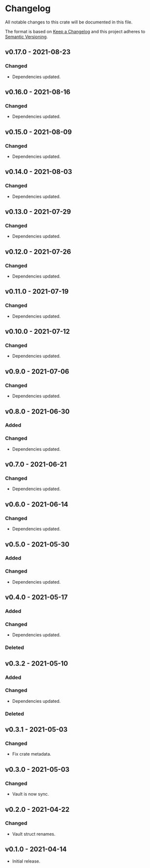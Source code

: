 # Changelog

All notable changes to this crate will be documented in this file.

The format is based on [Keep a Changelog](http://keepachangelog.com/en/1.0.0/)
and this project adheres to [Semantic Versioning](https://semver.org/spec/v2.0.0.html).

## v0.17.0 - 2021-08-23
### Changed
- Dependencies updated.


## v0.16.0 - 2021-08-16
### Changed
- Dependencies updated.

## v0.15.0 - 2021-08-09
### Changed
- Dependencies updated.

## v0.14.0 - 2021-08-03
### Changed
- Dependencies updated.

## v0.13.0 - 2021-07-29
### Changed
- Dependencies updated.

## v0.12.0 - 2021-07-26
### Changed
- Dependencies updated.

## v0.11.0 - 2021-07-19
### Changed
- Dependencies updated.

## v0.10.0 - 2021-07-12
### Changed
- Dependencies updated.

## v0.9.0 - 2021-07-06
### Changed
- Dependencies updated.

## v0.8.0 - 2021-06-30
### Added
### Changed
- Dependencies updated.

## v0.7.0 - 2021-06-21
### Changed
- Dependencies updated.

## v0.6.0 - 2021-06-14
### Changed
- Dependencies updated.

## v0.5.0 - 2021-05-30
### Added
### Changed
- Dependencies updated.

## v0.4.0 - 2021-05-17
### Added
### Changed
- Dependencies updated.
### Deleted

## v0.3.2 - 2021-05-10
### Added
### Changed
- Dependencies updated.
### Deleted

## v0.3.1 - 2021-05-03
### Changed
- Fix crate metadata.

## v0.3.0 - 2021-05-03
### Changed
- Vault is now sync.

## v0.2.0 - 2021-04-22
### Changed
- Vault struct renames.

## v0.1.0 - 2021-04-14

- Initial release.
